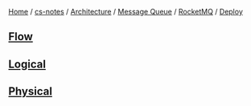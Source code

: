 [Home](https://mengxianbin.github.io) /
[cs-notes](https://mengxianbin.github.io/cs-notes/site) /
[Architecture](https://mengxianbin.github.io/cs-notes/site/Architecture) /
[Message Queue](https://mengxianbin.github.io/cs-notes/site/Architecture/Message%20Queue) /
[RocketMQ](https://mengxianbin.github.io/cs-notes/site/Architecture/Message%20Queue/RocketMQ) /
[Deploy](https://mengxianbin.github.io/cs-notes/site/Architecture/Message%20Queue/RocketMQ/Deploy)

## [Flow](https://mengxianbin.github.io/cs-notes/site/Architecture/Message%20Queue/RocketMQ/Deploy/Flow)

## [Logical](https://mengxianbin.github.io/cs-notes/site/Architecture/Message%20Queue/RocketMQ/Deploy/Logical)

## [Physical](https://mengxianbin.github.io/cs-notes/site/Architecture/Message%20Queue/RocketMQ/Deploy/Physical)
